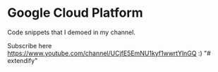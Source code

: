 # Google Cloud Platform
Code snippets that I demoed in my channel.

Subscribe here https://www.youtube.com/channel/UCjfE5EmNU1kyf1wwrtYlnGQ :)
"# extendify" 
